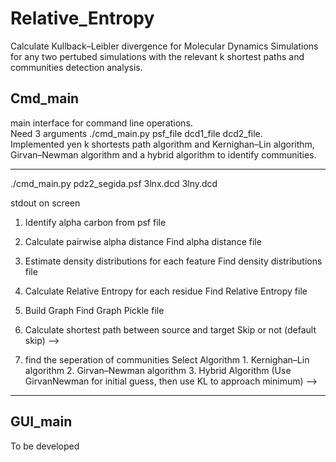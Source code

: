 # Relative_Entropy
Calculate Kullback–Leibler divergence for Molecular Dynamics Simulations for any two pertubed simulations with the relevant k shortest paths and communities detection analysis.

## Cmd_main  
main interface for command line operations.  
Need 3 arguments ./cmd_main.py psf_file dcd1_file dcd2_file.    
Implemented yen k shortests path algorithm and Kernighan–Lin algorithm, Girvan–Newman algorithm and a hybrid algorithm to identify communities.    

------
./cmd_main.py pdz2_segida.psf 3lnx.dcd 3lny.dcd

stdout on screen
1. Identify alpha carbon from psf file

2. Calculate pairwise alpha distance
	Find alpha distance file

3. Estimate density distributions for each feature
	Find density distributions file

4. Calculate Relative Entropy for each residue
	Find Relative Entropy file

5. Build Graph
	 Find Graph Pickle file

6. Calculate shortest path between source and target
	 Skip or not (default skip) -->
   
7. find the seperation of communities
	 Select Algorithm
		 1. Kernighan–Lin algorithm
		 2. Girvan–Newman algorithm
		 3. Hybrid Algorithm (Use GirvanNewman for initial guess, then use KL to approach minimum) -->
------

## GUI_main
To be developed

